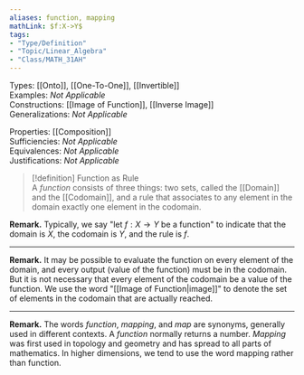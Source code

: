 ```yaml
---
aliases: function, mapping
mathLink: $f:X->Y$
tags:
- "Type/Definition"
- "Topic/Linear_Algebra"
- "Class/MATH_31AH"
---
```

Types: [[Onto]], [[One-To-One]], [[Invertible]]  
Examples: <i>Not Applicable</i>  
Constructions: [[Image of Function]], [[Inverse Image]]  
Generalizations: <i>Not Applicable</i>  

Properties: [[Composition]]  
Sufficiencies: <i>Not Applicable</i>  
Equivalences: <i>Not Applicable</i>  
Justifications: <i>Not Applicable</i>  

> [!definition] Function as Rule  
> A _function_ consists of three things: two sets, called the [[Domain]] and the [[Codomain]], and a rule that associates to any element in the domain exactly one element in the codomain.  

**Remark.** Typically, we say "let $f:X\to Y$ be a function" to indicate that the domain is $X$, the codomain is $Y$, and the rule is $f$.  

---  

**Remark.** It may be possible to evaluate the function on every element of the domain, and every output (value of the function) must be in the codomain. But it is not necessary that every element of the codomain be a value of the function. We use the word "[[Image of Function|image]]" to denote the set of elements in the codomain that are actually reached.  

---  

**Remark.** The words *function*, *mapping*, and *map* are synonyms, generally used in different contexts. A *function* normally returns a number. *Mapping* was first used in topology and geometry and has spread to all parts of mathematics. In higher dimensions, we tend to use the word mapping rather than function.  
